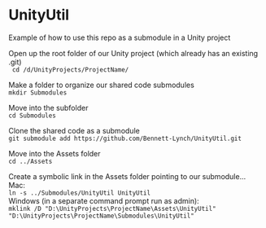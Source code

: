 # UnityUtil

Example of how to use this repo as a submodule in a Unity project

Open up the root folder of our Unity project (which already has an existing .git)  
` cd /d/UnityProjects/ProjectName/`  

Make a folder to organize our shared code submodules  
`mkdir Submodules`  

Move into the subfolder  
`cd Submodules`  

Clone the shared code as a submodule  
`git submodule add https://github.com/Bennett-Lynch/UnityUtil.git`  

Move into the Assets folder  
`cd ../Assets`  

Create a symbolic link in the Assets folder pointing to our submodule...  
Mac:  
`ln -s ../Submodules/UnityUtil UnityUtil`  
Windows (in a separate command prompt run as admin):  
`mklink /D "D:\UnityProjects\ProjectName\Assets\UnityUtil" "D:\UnityProjects\ProjectName\Submodules\UnityUtil"`